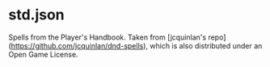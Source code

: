 # std.json
Spells from the Player's Handbook.  Taken from [jcquinlan's repo]
(https://github.com/jcquinlan/dnd-spells), which is also distributed under an
Open Game License.

